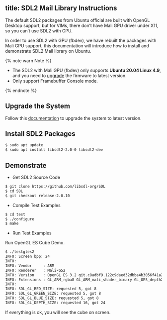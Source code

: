title: SDL2 Mail Library Instructions
---

The default SDL2 packages from Ubuntu official are built with OpenGL Desktop support, but for VIMs, there don’t have Mali GPU driver under X11, so you can’t use SDL2 with GPU.

In order to use SDL2 with GPU (fbdev), we have rebuilt the packages with Mali GPU support, this documentation will introduce how to install and demonstrate SDL2 Mail library on Ubuntu.

{% note warn Note %}

* The SDL2 with Mali GPU (fbdev) only supports **Ubuntu 20.04 Linux 4.9**, and you need to [upgrade](/android/vim1/HowToUpgradeTheSystem.html) the firmware to latest version.
* Only support Framebuffer Console mode.

{% endnote %}

## Upgrade the System

Follow this [documentation](/android/vim1/HowToUpgradeTheSystem.html) to upgrade the system to latest version.

## Install SDL2 Packages

```sh
$ sudo apt update
$ sudo apt install libsdl2-2.0-0 libsdl2-dev
```

## Demonstrate

* Get SDL2 Source Code

```sh
$ git clone https://github.com/libsdl-org/SDL
$ cd SDL
$ git checkout release-2.0.10
```

* Compile Test Examples

```sh
$ cd test
$ ./configure
$ make
```

* Run Test Examples

Run OpenGL ES Cube Demo.

```sh
$ ./testgles2 
INFO: Screen bpp: 24
INFO: 
INFO: Vendor     : ARM
INFO: Renderer   : Mali-G52
INFO: Version    : OpenGL ES 3.2 git.c8adbf9.122c9daed32dbba4b3056f41a2f23c58
INFO: Extensions : GL_ARM_rgba8 GL_ARM_mali_shader_binary GL_OES_depth24 GL_OES_depth_texture GL_OES_depth_texture_cube_map GL_OES_packed_depth_stencil GL_OES_rgb8_rgba8 GL_EXT_read_format_bgra GL_OES_compressed_paletted_texture GL_OES_compressed_ETC1_RGB8_texture GL_OES_standard_derivatives GL_OES_EGL_image GL_OES_EGL_image_external GL_OES_EGL_image_external_essl3 GL_OES_EGL_sync GL_OES_texture_npot GL_OES_vertex_half_float GL_OES_required_internalformat GL_OES_vertex_array_object GL_OES_mapbuffer GL_EXT_texture_format_BGRA8888 GL_EXT_texture_rg GL_EXT_texture_type_2_10_10_10_REV GL_OES_fbo_render_mipmap GL_OES_element_index_uint GL_EXT_shadow_samplers GL_OES_texture_compression_astc GL_KHR_texture_compression_astc_ldr GL_KHR_texture_compression_astc_hdr GL_KHR_texture_compression_astc_sliced_3d GL_EXT_texture_compression_astc_decode_mode GL_EXT_texture_compression_astc_decode_mode_rgb9e5 GL_KHR_debug GL_EXT_occlusion_query_boolean GL_EXT_disjoint_timer_query GL_EXT_blend_minmax GL_EXT_discard_framebuffer GL_OES_get_program_binary GL_OES_texture_3D GL_EXT_texture_storage GL_EXT_multisampled_render_to_texture GL_OES_surfaceless_context GL_OES_texture_stencil8 GL_EXT_shader_pixel_local_storage GL_ARM_shader_framebuffer_fetch GL_ARM_shader_framebuffer_fetch_depth_stencil GL_ARM_mali_program_binary GL_EXT_sRGB GL_EXT_sRGB_write_control GL_EXT_texture_sRGB_decode GL_EXT_texture_sRGB_R8 GL_EXT_texture_sRGB_RG8 GL_KHR_blend_equation_advanced GL_KHR_blend_equation_advanced_coherent GL_OES_texture_storage_multisample_2d_array GL_OES_shader_image_atomic GL_EXT_robustness GL_EXT_draw_buffers_indexed GL_OES_draw_buffers_indexed GL_EXT_texture_border_clamp GL_OES_texture_border_clamp GL_EXT_texture_cube_map_array GL_OES_texture_cube_map_array GL_OES_sample_variables GL_OES_sample_shading GL_OES_shader_multisample_interpolation GL_EXT_shader_io_blocks GL_OES_shader_io_blocks GL_EXT_tessellation_shader GL_OES_tessellation_shader GL_EXT_primitive_bounding_box GL_OES_primitive_bounding_box GL_EXT_geometry_shader GL_OES_geometry_shader GL_ANDROID_extension_pack_es31a GL_EXT_gpu_shader5 GL_OES_gpu_shader5 GL_EXT_texture_buffer GL_OES_texture_buffer GL_EXT_copy_image GL_OES_copy_image GL_EXT_shader_non_constant_global_initializers GL_EXT_color_buffer_half_float GL_EXT_color_buffer_float GL_EXT_YUV_target GL_OVR_multiview GL_OVR_multiview2 GL_OVR_multiview_multisampled_render_to_texture GL_KHR_robustness GL_KHR_robust_buffer_access_behavior GL_EXT_draw_elements_base_vertex GL_OES_draw_elements_base_vertex GL_EXT_buffer_storage GL_EXT_texture_filter_anisotropic 
INFO: 
INFO: SDL_GL_RED_SIZE: requested 5, got 8
INFO: SDL_GL_GREEN_SIZE: requested 5, got 8
INFO: SDL_GL_BLUE_SIZE: requested 5, got 8
INFO: SDL_GL_DEPTH_SIZE: requested 16, got 24
```

If everything is ok, you will see the cube on screen.

